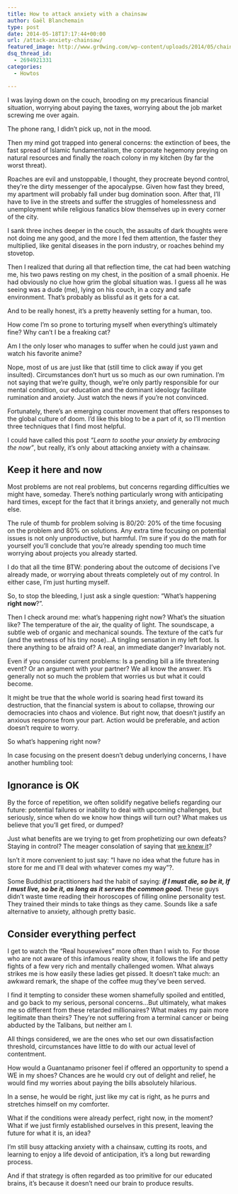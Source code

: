 ```yaml
---
title: How to attack anxiety with a chainsaw
author: Gaël Blanchemain
type: post
date: 2014-05-18T17:17:44+00:00
url: /attack-anxiety-chainsaw/
featured_image: http://www.gr0wing.com/wp-content/uploads/2014/05/chainsaw-90977_640.jpg
dsq_thread_id:
  - 2694921331
categories:
  - Howtos

---
```

I was laying down on the couch, brooding on my precarious financial situation, worrying about paying the taxes, worrying about the job market screwing me over again.

The phone rang, I didn&#8217;t pick up, not in the mood.

Then my mind got trapped into general concerns: the extinction of bees, the fast spread of Islamic fundamentalism, the corporate hegemony preying on natural resources and finally the roach colony in my kitchen (by far the worst threat).

Roaches are evil and unstoppable, I thought, they procreate beyond control, they&#8217;re the dirty messenger of the apocalypse. Given how fast they breed, my apartment will probably fall under bug domination soon. After that, I&#8217;ll have to live in the streets and suffer the struggles of homelessness and unemployment while religious fanatics blow themselves up in every corner of the city.

I sank three inches deeper in the couch, the assaults of dark thoughts were not doing me any good, and the more I fed them attention, the faster they multiplied, like genital diseases in the porn industry, or roaches behind my stovetop.

Then I realized that during all that reflection time, the cat had been watching me, his two paws resting on my chest, in the position of a small phoenix. He had obviously no clue how grim the global situation was. I guess all he was seeing was a dude (me), lying on his couch, in a cozy and safe environment. That&#8217;s probably as blissful as it gets for a cat.

And to be really honest, it&#8217;s a pretty heavenly setting for a human, too.

How come I&#8217;m so prone to torturing myself when everything&#8217;s ultimately fine? Why can&#8217;t I be a freaking cat?

Am I the only loser who manages to suffer when he could just yawn and watch his favorite anime?

Nope, most of us are just like that (still time to click away if you get insulted). Circumstances don&#8217;t hurt us so much as our own rumination. I&#8217;m not saying that we&#8217;re guilty, though, we&#8217;re only partly responsible for our mental condition, our education and the dominant ideology facilitate rumination and anxiety. Just watch the news if you&#8217;re not convinced.

Fortunately, there&#8217;s an emerging counter movement that offers responses to the global culture of doom. I&#8217;d like this blog to be a part of it, so I&#8217;ll mention three techniques that I find most helpful.

I could have called this post _&#8220;Learn to soothe your anxiety by embracing the now&#8221;_, but really, it&#8217;s only about attacking anxiety with a chainsaw.

## Keep it here and now

Most problems are not real problems, but concerns regarding difficulties we might have, someday. There&#8217;s nothing particularly wrong with anticipating hard times, except for the fact that it brings anxiety, and generally not much else.

The rule of thumb for problem solving is 80/20: 20% of the time focusing on the problem and 80% on solutions. Any extra time focusing on potential issues is not only unproductive, but harmful. I&#8217;m sure if you do the math for yourself you&#8217;ll conclude that you&#8217;re already spending too much time worrying about projects you already started.

I do that all the time BTW: pondering about the outcome of decisions I&#8217;ve already made, or worrying about threats completely out of my control. In either case, I&#8217;m just hurting myself.

So, to stop the bleeding, I just ask a single question: &#8220;What&#8217;s happening **right now**?&#8221;.

Then I check around me: what&#8217;s happening right now? What&#8217;s the situation like? The temperature of the air, the quality of light. The soundscape, a subtle web of organic and mechanical sounds. The texture of the cat&#8217;s fur (and the wetness of his tiny nose)&#8230;A tingling sensation in my left foot. Is there anything to be afraid of? A real, an immediate danger? Invariably not.

Even if you consider current problems: Is a pending bill a life threatening event? Or an argument with your partner? We all know the answer. It&#8217;s generally not so much the problem that worries us but what it could become.

It might be true that the whole world is soaring head first toward its destruction, that the financial system is about to collapse, throwing our democracies into chaos and violence. But right now, that doesn&#8217;t justify an anxious response from your part. Action would be preferable, and action doesn&#8217;t require to worry.

So what&#8217;s happening right now?

In case focusing on the present doesn&#8217;t debug underlying concerns, I have another humbling tool:

## Ignorance is OK

By the force of repetition, we often solidify negative beliefs regarding our future: potential failures or inability to deal with upcoming challenges, but seriously, since when do we know how things will turn out? What makes us believe that you&#8217;ll get fired, or dumped?

Just what benefits are we trying to get from prophetizing our own defeats? Staying in control? The meager consolation of saying that <span style="text-decoration: underline;">we knew it</span>?

Isn&#8217;t it more convenient to just say: &#8220;I have no idea what the future has in store for me and I&#8217;ll deal with whatever comes my way&#8221;?.

Some Buddhist practitioners had the habit of saying: **_if I must die, so be it, If I must live, so be it, as long as it serves the common good._** These guys didn&#8217;t waste time reading their horoscopes of filling online personality test. They trained their minds to take things as they came. Sounds like a safe alternative to anxiety, although pretty basic.

## Consider everything perfect

I get to watch the &#8220;Real housewives&#8221; more often than I wish to. For those who are not aware of this infamous reality show, it follows the life and petty fights of a few very rich and mentally challenged women. What always strikes me is how easily these ladies get pissed. It doesn&#8217;t take much: an awkward remark, the shape of the coffee mug they&#8217;ve been served.

I find it tempting to consider these women shamefully spoiled and entitled, and go back to my serious, personal concerns&#8230;But ultimately, what makes me so different from these retarded millionaires? What makes my pain more legitimate than theirs? They&#8217;re not suffering from a terminal cancer or being abducted by the Talibans, but neither am I.

All things considered, we are the ones who set our own dissatisfaction threshold, circumstances have little to do with our actual level of contentment.

How would a Guantanamo prisoner feel if offered an opportunity to spend a WE in my shoes? Chances are he would cry out of delight and relief, he would find my worries about paying the bills absolutely hilarious.

In a sense, he would be right, just like my cat is right, as he purrs and stretches himself on my comforter.

What if the conditions were already perfect, right now, in the moment?  
What if we just firmly established ourselves in this present, leaving the future for what it is, an idea?

I&#8217;m still busy attacking anxiety with a chainsaw, cutting its roots, and learning to enjoy a life devoid of anticipation, it&#8217;s a long but rewarding process.

And if that strategy is often regarded as too primitive for our educated brains, it&#8217;s because it doesn&#8217;t need our brain to produce results.